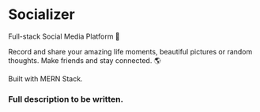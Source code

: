# Socializer
Full-stack Social Media Platform 🫶

Record and share your amazing life moments, beautiful pictures or random thoughts. Make friends and stay connected. 🌎

Built with MERN Stack.

### Full description to be written.
